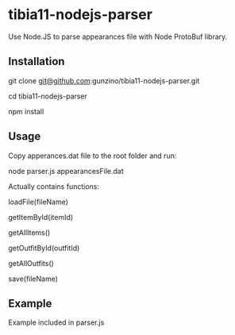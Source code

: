 # tibia11-nodejs-parser
Use Node.JS to parse appearances file with Node ProtoBuf library.


## Installation
git clone git@github.com:gunzino/tibia11-nodejs-parser.git

cd tibia11-nodejs-parser

npm install


## Usage
Copy apperances.dat file to the root folder and run:

node parser.js appearancesFile.dat

Actually contains functions:

loadFile(fileName)

getItemById(itemId)

getAllItems()

getOutfitById(outfitId)

getAllOutfits()

save(fileName)


## Example
Example included in parser.js
